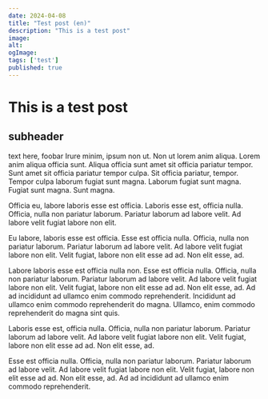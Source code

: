 ```yaml
---
date: 2024-04-08
title: "Test post (en)"
description: "This is a test post"
image:
alt:
ogImage:
tags: ['test']
published: true
---
```

# This is a test post

## subheader

text here, foobar
Irure minim, ipsum non ut. Non ut lorem anim aliqua. Lorem anim aliqua officia sunt. Aliqua officia sunt amet sit officia pariatur tempor. Sunt amet sit officia pariatur tempor culpa. Sit officia pariatur, tempor. Tempor culpa laborum fugiat sunt magna. Laborum fugiat sunt magna. Fugiat sunt magna. Sunt magna.

Officia eu, labore laboris esse est officia. Laboris esse est, officia nulla. Officia, nulla non pariatur laborum. Pariatur laborum ad labore velit. Ad labore velit fugiat labore non elit.

Eu labore, laboris esse est officia. Esse est officia nulla. Officia, nulla non pariatur laborum. Pariatur laborum ad labore velit. Ad labore velit fugiat labore non elit. Velit fugiat, labore non elit esse ad ad. Non elit esse, ad.

Labore laboris esse est officia nulla non. Esse est officia nulla. Officia, nulla non pariatur laborum. Pariatur laborum ad labore velit. Ad labore velit fugiat labore non elit. Velit fugiat, labore non elit esse ad ad. Non elit esse, ad. Ad ad incididunt ad ullamco enim commodo reprehenderit. Incididunt ad ullamco enim commodo reprehenderit do magna. Ullamco, enim commodo reprehenderit do magna sint quis.

Laboris esse est, officia nulla. Officia, nulla non pariatur laborum. Pariatur laborum ad labore velit. Ad labore velit fugiat labore non elit. Velit fugiat, labore non elit esse ad ad. Non elit esse, ad.

Esse est officia nulla. Officia, nulla non pariatur laborum. Pariatur laborum ad labore velit. Ad labore velit fugiat labore non elit. Velit fugiat, labore non elit esse ad ad. Non elit esse, ad. Ad ad incididunt ad ullamco enim commodo reprehenderit.
